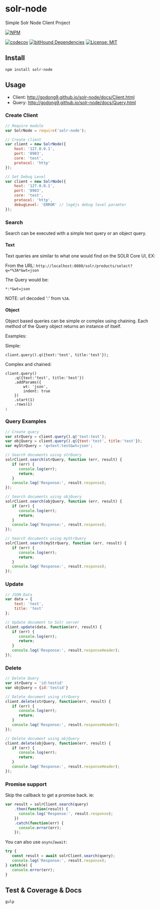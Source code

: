# solr-node

Simple Solr Node Client Project

[![NPM](https://nodei.co/npm/solr-node.png?downloads=true&stars=true)](https://nodei.co/npm/solr-node/)

[![codecov](https://codecov.io/gh/godong9/solr-node/branch/master/graph/badge.svg)](https://codecov.io/gh/godong9/solr-node)
[![bitHound Dependencies](https://www.bithound.io/github/godong9/solr-node/badges/dependencies.svg)](https://www.bithound.io/github/godong9/solr-node/master/dependencies/npm)
[![License: MIT](https://img.shields.io/badge/License-MIT-yellow.svg)](https://opensource.org/licenses/MIT)


## Install

```
npm install solr-node
```

## Usage
- Client: http://godong9.github.io/solr-node/docs/Client.html
- Query: http://godong9.github.io/solr-node/docs/Query.html

### Create Client

```js
// Require module
var SolrNode = require('solr-node');

// Create client
var client = new SolrNode({
    host: '127.0.0.1',
    port: '8983',
    core: 'test',
    protocol: 'http'
});

// Set Debug Level
var client = new SolrNode({
    host: '127.0.0.1',
    port: '8983',
    core: 'test',
    protocol: 'http',
    debugLevel: 'ERROR' // log4js debug level paramter
});
```

### Search

Search can be executed with a simple text query or an object query.

#### Text

Text queries are similar to what one would find on the SOLR Core UI, EX:

From the URL: `http://localhost:8080/solr/products/select?q=*%3A*&wt=json`

The Query would be:

```
*:*&wt=json
```

NOTE: url decoded ':' from `%3A`.

#### Object

Object based queries can be simple or complex using chaining. Each method of the Query object returns an instance of itself.

Examples:

Simple:

```
client.query().q({text:'test', title:'test'});
```

Complex and chained:

```
client.query()
    .q({text:'test', title:'test'})
    .addParams({
        wt: 'json',
        indent: true
    })
    .start(1)
    .rows(1)
;
```

### Query Examples

```js
// Create query
var strQuery = client.query().q('text:test');
var objQuery = client.query().q({text:'test', title:'test'});
var myStrQuery = 'q=text:test&wt=json';

// Search documents using strQuery
solrClient.search(strQuery, function (err, result) {
   if (err) {
      console.log(err);
      return;
   }
   console.log('Response:', result.response);
});

// Search documents using objQuery
solrClient.search(objQuery, function (err, result) {
   if (err) {
      console.log(err);
      return;
   }
   console.log('Response:', result.response);
});

// Search documents using myStrQuery
solrClient.search(myStrQuery, function (err, result) {
   if (err) {
      console.log(err);
      return;
   }
   console.log('Response:', result.response);
});

```

### Update

```js
// JSON Data
var data = {
    text: 'test',
    title: 'test'
};

// Update document to Solr server
client.update(data, function(err, result) {
   if (err) {
      console.log(err);
      return;
   }
   console.log('Response:', result.responseHeader);
});

```

### Delete

```js
// Delete Query
var strQuery = 'id:testid'
var objQuery = {id:'testid'}

// Delete document using strQuery
client.delete(strQuery, function(err, result) {
   if (err) {
      console.log(err);
      return;
   }
   console.log('Response:', result.responseHeader);
});

// Delete document using objQuery
client.delete(objQuery, function(err, result) {
   if (err) {
      console.log(err);
      return;
   }
   console.log('Response:', result.responseHeader);
});

```

### Promise support

Skip the callback to get a promise back. ie:
```js
var result = solrClient.search(query)
    .then(function(result) {
      console.log('Response:', result.response);
    })
    .catch(function(err) {
      console.error(err);
    });
```

You can also use `async`/`await`:

```js
try {
   const result = await solrClient.search(query);
   console.log('Response:', result.response);
} catch(e) {
   console.error(err);
}
```

## Test & Coverage & Docs

```
gulp
```
